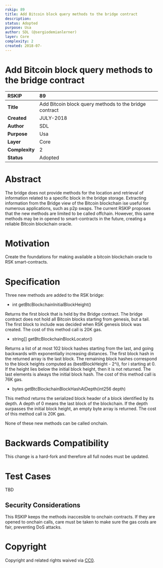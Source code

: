 ```yaml
---
rskip: 89
title: Add Bitcoin block query methods to the bridge contract
description: 
status: Adopted
purpose: Usa
author: SDL (@sergiodemianlerner)
layer: Core
complexity: 2
created: 2018-07-
---
```

# Add Bitcoin block query methods to the bridge contract

|RSKIP          |89           |
| :------------ |:-------------|
|**Title**      |Add Bitcoin block query methods to the bridge contract|
|**Created**    |JULY-2018 |
|**Author**     |SDL |
|**Purpose**    |Usa |
|**Layer**      |Core |
|**Complexity** |2 |
|**Status**     |Adopted |

# **Abstract**

The bridge does not provide methods for the location and retrieval of information related to a specific block in the bridge storage.
Extracting information from the Bridge view of the Bitcoin blockchain ise useful for numerous applications, such as p2p swaps.
The current RSKIP proposes that the new methods are limited to be called offchain.
However, this same methods may be in opened to smart-contracts in the future, creating a reliable Bitcoin blockchain oracle.

# **Motivation**

Create the foundations for making available a bitcoin blockchain oracle to RSK smart-contracts.

# **Specification**

Three new methods are added to the RSK bridge:

* int getBtcBlockchainInitialBlockHeight()

Returns the first block that is held by the Bridge contract. The bridge contract does not hold all Bitcoin blocks starting from genesis, but a tail. The first block to include was decided when RSK genesis block was created.
The cost of this method call is 20K gas.


* string[] getBtcBlockchainBlockLocator()

Returns a list of at most 102 block hashes starting from the last, and going backwards with exponentially increasing distances.
The first block hash in the returned array is the last block. The remaining block hashes correspond to the block heights computed as (bestBlockHeight - 2^i), for i starting at 0.
If the height lies below the initial block height, then it is not returned.
The last elements is always the initial block hash.
The cost of this method call is 76K gas.

* bytes getBtcBlockchainBlockHashAtDepth(int256 depth)

This method returns the serialized block header of a block identified by its depth.
A depth of 0 means the last block of the blockchain.
If the depth surpasses the initial block height, an empty byte array is returned.
The cost of this method call is 20K gas.

None of these new methods can be called onchain.


# Backwards Compatibility

This change is a hard-fork and therefore all full nodes must be updated. 

# Test Cases

TBD

## Security Considerations

This RSKIP keeps the methods inaccesible to onchain contracts. If they are opened to onchain calls, care must be taken to make sure the gas costs are fair, preventing DoS attacks.

# **Copyright**

Copyright and related rights waived via [CC0](https://creativecommons.org/publicdomain/zero/1.0/).